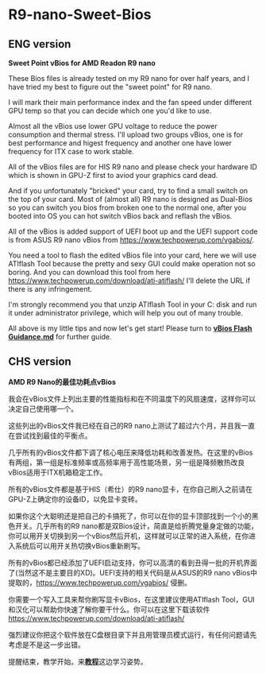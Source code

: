 # R9-nano-Sweet-Bios

## ENG version

**Sweet Point vBios for AMD Readon R9 nano**


These Bios files is already tested on my R9 nano for over half years, and I have tried my best to figure out the "sweet point" for R9 nano. 

I will mark their main performance index and the fan speed under different GPU temp so that you can decide which one you'd like to use.

Almost all the vBios use lower GPU voltage to reduce the power consumption and thermal stress. I'll upload two groups vBios, one is for best performance and higest frequency and another one have lower frequency for ITX case to work stable.

All of the vBios files are for HIS R9 nano and please check your hardware ID which is shown in GPU-Z first to aviod your graphics card dead.

And if you unfortunately "bricked" your card, try to find a small switch on the top of your card. Most of (almost all) R9 nano is designed as Dual-Bios so you can switch you bios from broken one to the normal one, after you booted into OS you can hot switch vBios back and reflash the vBios.

All of the vBios is added support of UEFI boot up and the UEFI support code is from ASUS R9 nano vBios from https://www.techpowerup.com/vgabios/. 

You need a tool to flash the edited vBios file into your card, here we will use ATIflash Tool because the pretty and sexy GUI could make operation not so boring. And you can download this tool from here https://www.techpowerup.com/download/ati-atiflash/ I'll delete the URL if there is any infringement. 

I'm strongly recommend you that unzip ATIflash Tool in your C: disk and run it under administrator privilege, which will help you out of many trouble.

All above is my little tips and now let's get start! Please turn to [**vBios Flash Guidance.md**](https://github.com/AkaseToshiyuki/R9-nano-Sweet-Bios/blob/main/vBios%20Flash%20Guidance.md) for further guide.


## CHS version

**AMD R9 Nano的最佳功耗点vBios**


我会在vBios文件上列出主要的性能指标和在不同温度下的风扇速度，这样你可以决定自己使用哪一个。

这些列出的vBios文件我已经在自己的R9 nano上测试了超过六个月，并且我一直在尝试找到最佳的平衡点。

几乎所有的vBios文件都下调了核心电压来降低功耗和改善发热。在这里的vBios有两组，第一组是标准频率或高频率用于高性能场景，另一组是降频散热改良vBios适用于ITX机箱稳定工作。

所有的vBios文件都是基于HIS（希仕）的R9 nano显卡，在你自己刷入之前请在GPU-Z上确定你的设备ID，以免显卡变砖。

如果你这个大聪明还是把自己的卡搞死了，你可以在你的显卡顶部找到一个小的黑色开关。几乎所有的R9 nano都是双Bios设计，简直是给折腾党量身定做的功能，你可以用开关切换到另一个vBios然后开机，这样就可以正常的进入系统，在你进入系统后可以用开关热切换vBios重新刷写。

所有的vBios都已经添加了UEFI启动支持，你可以高清的看到丑得一批的开机界面了(当然这不是主要目的XD)。UEFI支持的相关代码是从ASUS的R9 nano vBios中提取的，https://www.techpowerup.com/vgabios/ 侵删。

你需要一个写入工具来帮你刷写显卡vBios，在这里建议使用ATIflash Tool，GUI和汉化可以帮助你快速了解你要干什么。你可以在这里下载该软件 https://www.techpowerup.com/download/ati-atiflash/

强烈建议你把这个软件放在C盘根目录下并且用管理员模式运行，有任何问题请先考虑是不是这一步出错。

提醒结束，教学开始。来[**教程**](https://github.com/AkaseToshiyuki/R9-nano-Sweet-Bios/blob/main/vBios%20Flash%20Guidance.md)这边学习姿势。


